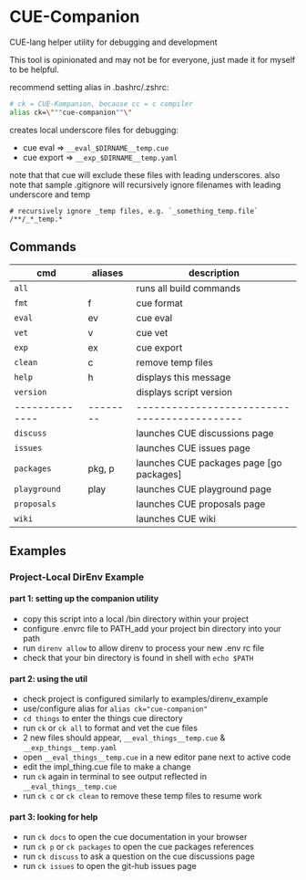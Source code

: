# CUE-Companion

CUE-lang helper utility for debugging and development
                                      
This tool is opinionated and may not be for everyone, just made it for myself to be helpful.


recommend setting alias in .bashrc/.zshrc: 
```bash
# ck = CUE-Kompanion, because cc = c compiler
alias ck=\"""cue-companion""\"
```

creates local underscore files for debugging:<br/>
- cue eval   => `__eval_$DIRNAME__temp.cue`
- cue export => `__exp_$DIRNAME__temp.yaml`
                                         
note that that cue will exclude these files with leading underscores.
also note that sample .gitignore will recursively ignore filenames with leading underscore and temp 
```gitignore
# recursively ignore _temp files, e.g. `_something_temp.file`
/**/_*_temp.*
```


## Commands 
| cmd            | aliases  | description                                  |
|----------------|----------|----------------------------------------------|
| `all`          |          | runs all build commands                      |
| `fmt`          | f        | cue format                                   |
| `eval`         | ev       | cue eval                                     |
| `vet`          | v        | cue vet                                      |
| `exp`          | ex       | cue export                                   |
| `clean`        | c        | remove temp files                            |
| `help`         | h        | displays this message                        |
| `version`      |          | displays script version                      |
| -------------- | -------- | -------------------------------------------- |
| `discuss`      |          | launches CUE discussions page                |
| `issues`       |          | launches CUE issues page                     |
| `packages`     | pkg, p   | launches CUE packages page \[go packages\]   |
| `playground`   | play     | launches CUE playground page                 |
| `proposals`    |          | launches CUE proposals page                  |
| `wiki`         |          | launches CUE wiki                            |
                  

## Examples 

### Project-Local DirEnv Example

#### part 1: setting up the companion utility
- copy this script into a local /bin directory within your project
- configure .envrc file to PATH_add your project bin directory into your path
- run `direnv allow` to allow direnv to process your new .env rc file
- check that your bin directory is found in shell with `echo $PATH`

#### part 2: using the util
- check project is configured similarly to examples/direnv_example
- use/configure alias for `alias ck="cue-companion"`
- `cd things` to enter the things cue directory
- run `ck` or `ck all` to format and vet the cue files 
- 2 new files should appear, `__eval_things__temp.cue` & `__exp_things__temp.yaml`
- open `__eval_things__temp.cue` in a new editor pane next to active code
- edit the impl_thing.cue file to make a change
- run `ck` again in terminal to see output reflected in `__eval_things__temp.cue` 
- run `ck c` or `ck clean` to remove these temp files to resume work

#### part 3: looking for help
- run `ck docs` to open the cue documentation in your browser
- run `ck p` or `ck packages` to open the cue packages references
- run `ck discuss` to ask a question on the cue discussions page
- run `ck issues` to open the git-hub issues page
